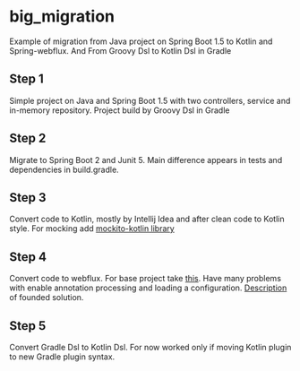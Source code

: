 # big_migration
Example of migration from Java project on Spring Boot 1.5 to Kotlin and Spring-webflux. And From Groovy Dsl to Kotlin Dsl in Gradle

## Step 1 
Simple project on Java and Spring Boot 1.5 with two controllers, service and in-memory repository. Project build by Groovy Dsl in Gradle

## Step 2
Migrate to Spring Boot 2 and Junit 5. Main difference appears in tests and dependencies in build.gradle. 

## Step 3
Convert code to Kotlin, mostly by Intellij Idea and after clean code to Kotlin style. For mocking add [mockito-kotlin library](https://github.com/nhaarman/mockito-kotlin)

## Step 4
Convert code to webflux. For base project take [this](https://github.com/sdeleuze/spring-kotlin-functional).
Have many problems with enable annotation processing and loading a configuration. [Description](https://stackoverflow.com/questions/46834767/how-to-load-config-in-spring-webflux-without-spring-boot) of founded solution.  

## Step 5
Convert Gradle Dsl to Kotlin Dsl. For now worked only if moving Kotlin plugin to new Gradle plugin syntax. 

